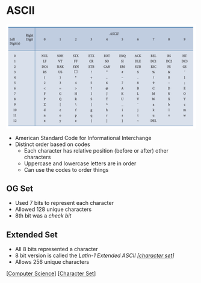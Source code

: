 # ASCII

![ASCII Character Set](../../public/assets/second-brain/2020-09-17-17-03-34.png)

- American Standard Code for Informational Interchange
- Distinct order based on codes
  - Each character has relative position (before or after) other characters
  - Uppercase and lowercase letters are in order
  - Can use the codes to order things

## OG Set

- Used 7 bits to represent each character
- Allowed 128 unique characters
- 8th bit was a _check bit_

## Extended Set

- All 8 bits represented a character
- 8 bit version is called the _Latin-1 Extended ASCII [[character set]]_
- Allows 256 unique characters

[[Computer Science]] [[Character Set]]

[//begin]: # "Autogenerated link references for markdown compatibility"
[Computer Science]: computer-science "Computer Science"
[Character Set]: character-set "Character Set"
[//end]: # "Autogenerated link references"